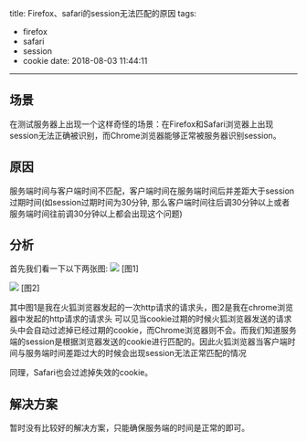 title: Firefox、safari的session无法匹配的原因
tags:
  - firefox
  - safari
  - session
  - cookie
date: 2018-08-03 11:44:11
---

## 场景
在测试服务器上出现一个这样奇怪的场景：在Firefox和Safari浏览器上出现session无法正确被识别，而Chrome浏览器能够正常被服务器识别session。

## 原因
服务端时间与客户端时间不匹配，客户端时间在服务端时间后并差距大于session过期时间(如session过期时间为30分钟, 那么客户端时间往后调30分钟以上或者服务端时间往前调30分钟以上都会出现这个问题)

## 分析
首先我们看一下以下两张图:
![](/images/common/firefox/001.png)
[图1]

![](/images/common/firefox/002.png)
[图2]


其中图1是我在火狐浏览器发起的一次http请求的请求头，图2是我在chrome浏览器中发起的http请求的请求头
可以见当cookie过期的时候火狐浏览器发送的请求头中会自动过滤掉已经过期的cookie，而Chrome浏览器则不会。而我们知道服务端的session是根据浏览器发送的cookie进行匹配的。因此火狐浏览器当客户端时间与服务端时间差距过大的时候会出现session无法正常匹配的情况

同理，Safari也会过滤掉失效的cookie。

## 解决方案

暂时没有比较好的解决方案，只能确保服务端的时间是正常的即可。
